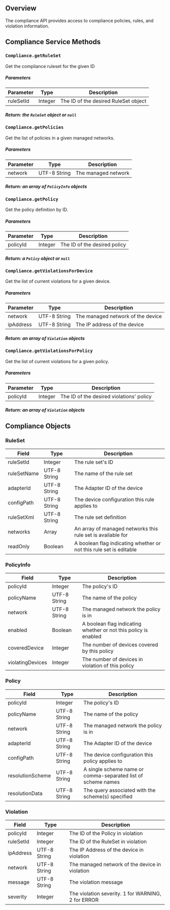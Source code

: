 ## Overview

The compliance API provides access to compliance policies, rules, and violation information.

## Compliance Service Methods

### ```Compliance.getRuleSet```
Get the compliance ruleset for the given ID
##### Parameters
| Parameter | Type    | Description |
| --------- | ------- | ----------- |
| ruleSetId | Integer | The ID of the desired RuleSet object |

##### Return: the ```RuleSet``` object or ```null```

<p class="vspacer"></p>

### ```Compliance.getPolicies```
Get the list of policies in a given managed networks.
##### Parameters
| Parameter | Type         | Description |
| --------- | ------------ | ----------- |
| network   | UTF-8 String | The managed network |

##### Return: an array of ```PolicyInfo``` objects

<p class="vspacer"></p>

### ```Compliance.getPolicy```
Get the policy definition by ID.
##### Parameters
| Parameter | Type    | Description |
| --------- | ------- | ----------- |
| policyId  | Integer | The ID of the desired policy |

##### Return: a ```Policy``` object or ```null```

<p class="vspacer"></p>

### ```Compliance.getViolationsForDevice```
Get the list of current violations for a given device.
##### Parameters
| Parameter | Type         | Description |
| --------- | ------------ | ----------- |
| network   | UTF-8 String | The managed network of the device |
| ipAddress | UTF-8 String | The IP address of the device |

##### Return: an array of ```Violation``` objects

<p class="vspacer"></p>

### ```Compliance.getViolationsForPolicy```
Get the list of current violations for a given policy.
##### Parameters
| Parameter | Type    | Description |
| --------- | ------- | ----------- |
| policyId  | Integer | The ID of the desired violations' policy |

##### Return: an array of ```Violation``` objects

<p class="vspacer"></p>

## Compliance Objects

### RuleSet
| Field         | Type          | Description      |
| ------------- | ------------- | --------------   |
| ruleSetId     | Integer       | The rule set's ID |
| ruleSetName   | UTF-8 String  | The name of the rule set |
| adapterId     | UTF-8 String  | The Adapter ID of the device |
| configPath    | UTF-8 String  | The device configuration this rule applies to |
| ruleSetXml    | UTF-8 String  | The rule set definition |
| networks      | Array         | An array of managed networks this rule set is available for |
| readOnly      | Boolean       | A boolean flag indicating whether or not this rule set is editable |

### PolicyInfo
| Field            | Type         | Description      |
| ---------------- | ------------ | --------------   |
| policyId         | Integer      | The policy's ID |
| policyName       | UTF-8 String | The name of the policy |
| network          | UTF-8 String | The managed network the policy is in |
| enabled          | Boolean      | A boolean flag indicating whether or not this policy is enabled |
| coveredDevice    | Integer      | The number of devices covered by this policy
| violatingDevices | Integer      | The number of devices in violation of this policy |

### Policy
| Field            | Type         | Description      |
| ---------------- | ------------ | --------------   |
| policyId         | Integer      | The policy's ID |
| policyName       | UTF-8 String | The name of the policy |
| network          | UTF-8 String | The managed network the policy is in |
| adapterId        | UTF-8 String | The Adapter ID of the device |
| configPath       | UTF-8 String | The device configuration this policy applies to |
| resolutionScheme | UTF-8 String | A single scheme name or comma-separated list of scheme names |
| resolutionData   | UTF-8 String | The query associated with the scheme(s) specified |

### Violation
| Field     | Type         | Description      |
| --------- | ------------ | --------------   |
| policyId  | Integer      | The ID of the Policy in violation |
| ruleSetId | Integer      | The ID of the RuleSet in violation |
| ipAddress | UTF-8 String | The IP Address of the device in violation |
| network   | UTF-8 String | The managed network of the device in violation |
| message   | UTF-8 String | The violation message |
| severity  | Integer      | The violation severity. 1 for WARNING, 2 for ERROR |

